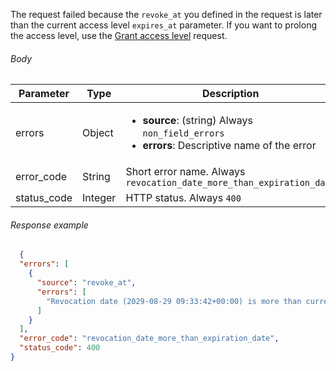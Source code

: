 <!--- RevocationDateIsMoreThanExpirationDate.md --->

The request failed because the `revoke_at` you defined in the request is later than the current access level `expires_at` parameter. If you want to prolong the access level, use the [Grant access level](server-side-api-specs#grant-access-level) request.

###### Body

| Parameter   | Type    | Description                                                  |
| ----------- | ------- | ------------------------------------------------------------ |
| errors      | Object  | <ul><li> **source**: (string) Always `non_field_errors`</li><li> **errors**: Descriptive name of the error</li></ul> |
| error_code  | String  | Short error name. Always `revocation_date_more_than_expiration_date` |
| status_code | Integer | HTTP status. Always `400`                                    |

###### Response example

```json
  {
  "errors": [
    {
      "source": "revoke_at",
      "errors": [
        "Revocation date (2029-08-29 09:33:42+00:00) is more than current expiration date (2028-08-29 09:33:42+00:00)"
      ]
    }
  ],
  "error_code": "revocation_date_more_than_expiration_date",
  "status_code": 400
}
```

 